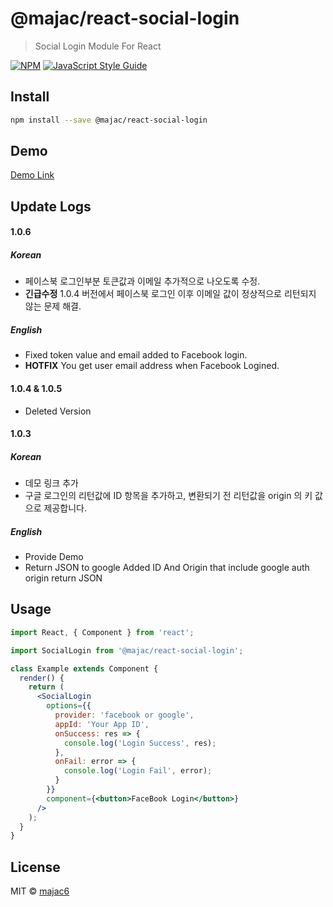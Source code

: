 # @majac/react-social-login

> Social Login Module For React

[![NPM](https://img.shields.io/npm/v/@majac/react-social-login.svg)](https://www.npmjs.com/package/@majac/react-social-login) [![JavaScript Style Guide](https://img.shields.io/badge/code_style-standard-brightgreen.svg)](https://standardjs.com)

## Install

```bash
npm install --save @majac/react-social-login
```

## Demo

[Demo Link](https://majac6.github.io/react-social-login/)

## Update Logs

#### 1.0.6

##### Korean

- 페이스북 로그인부분 토큰값과 이메일 추가적으로 나오도록 수정.
- **긴급수정** 1.0.4 버전에서 페이스북 로그인 이후 이메일 값이 정상적으로 리턴되지 않는 문제 해결.

##### English

- Fixed token value and email added to Facebook login.
- **HOTFIX** You get user email address when Facebook Logined.

#### 1.0.4 & 1.0.5

- Deleted Version

#### 1.0.3

##### Korean

- 데모 링크 추가
- 구글 로그인의 리턴값에 ID 항목을 추가하고, 변환되기 전 리턴값을 origin 의 키 값으로 제공합니다.

##### English

- Provide Demo
- Return JSON to google Added ID And Origin that include google auth origin return JSON

## Usage

```jsx
import React, { Component } from 'react';

import SocialLogin from '@majac/react-social-login';

class Example extends Component {
  render() {
    return (
      <SocialLogin
        options={{
          provider: 'facebook or google',
          appId: 'Your App ID',
          onSuccess: res => {
            console.log('Login Success', res);
          },
          onFail: error => {
            console.log('Login Fail', error);
          }
        }}
        component={<button>FaceBook Login</button>}
      />
    );
  }
}
```

## License

MIT © [majac6](https://github.com/majac6)
